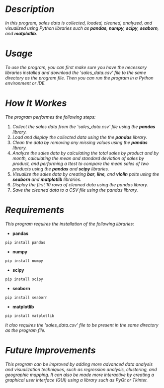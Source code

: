 # *Description*
*In this program, sales data is collected, loaded, cleaned, analyzed, and visualized using Python   libraries such as **pandas**, **numpy**, **scipy**, **seaborn**, and **matplotlib**.*
# *Usage*
*To use the program, you can first make sure you have the necessary libraries installed and download the 'sales_data.csv' file to the same directory as the program file. Then you can run the program in a Python environment or IDE.*
# *How It Workes*
*The program performes the following steps:*
1. *Collect the sales data from the 'sales_data.csv' file using the **pandas** library.*
2. *Load and display the collected data using the the **pandas** library.*
3. *Clean the data by removing any missing values using the **pandas** library.*
4. *Analyze the sales data by calculating the total sales by product and by month, calculating the mean and standard deviation of sales by product, and performing a ttest to compare the mean sales of two products using the **pandas** and **scipy** libraries.*
5. *Visualize the sales data by creating **bar**, **line**, and **violin** polts using the **seaborn** and **matplotlib** libraries.*
6. *Display the first 10 rowa of cleaned data using the pandas library.*
7. *Save the cleaned data to a CSV file using the pandas library.*
# *Requirements*
*This program requires the installation of the following libraries:*
- **pandas**
~~~
pip install pandas
~~~
- **numpy**
~~~
pip install numpy
~~~
- **scipy**
~~~
pip install scipy
~~~
- **seaborn**
~~~
pip install seaborn
~~~
- **matplotlib**
~~~
pip install matplotlib
~~~
*It also requires the 'sales_data.csv' file to be present in the same directory as the program file.*
# *Future Improvements*
*This program can be improved by adding more advanced data analysis and visualization techniques, such as regression analysis, clustering, and geographic mapping. It can also be made more interactive by creating a graphical user interface (GUI) using a library such as PyQt or Tkinter.*